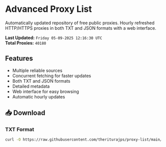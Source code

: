 # Advanced Proxy List

Automatically updated repository of free public proxies. Hourly refreshed HTTP/HTTPS proxies in both TXT and JSON formats with a web interface.

**Last Updated:** `Friday 05-09-2025 12:16:30 UTC`  
**Total Proxies:** `40180`

## Features
- Multiple reliable sources
- Concurrent fetching for faster updates
- Both TXT and JSON formats
- Detailed metadata
- Web interface for easy browsing
- Automatic hourly updates

## 📥 Download

### TXT Format
```bash
curl -O https://raw.githubusercontent.com/theriturajps/proxy-list/main/proxies.txt
